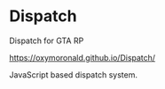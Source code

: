 # Dispatch
Dispatch for GTA RP

https://oxymoronald.github.io/Dispatch/

JavaScript based dispatch system.

